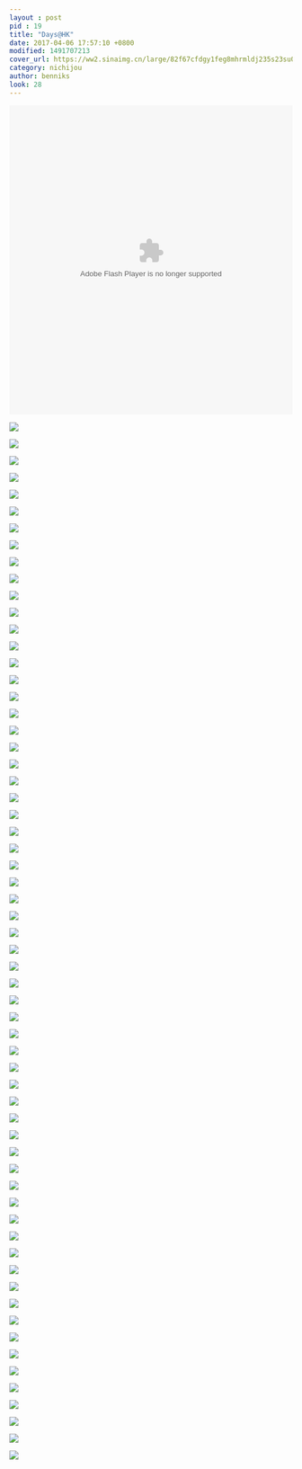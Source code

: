 ```yaml
---
layout : post
pid : 19
title: "Days@HK"
date: 2017-04-06 17:57:10 +0800
modified: 1491707213
cover_url: https://ww2.sinaimg.cn/large/82f67cfdgy1feg8mhrmldj235s23su0x
category: nichijou
author: benniks
look: 28
---
```

<embed height="550" width="100%" quality="high" allowfullscreen="true" type="application/x-shockwave-flash" src="//static.hdslb.com/miniloader.swf" flashvars="aid=9619579&page=1" pluginspage="//www.adobe.com/shockwave/download/download.cgi?P1_Prod_Version=ShockwaveFlash"></embed>


![](https://ws1.sinaimg.cn/large/82f67cfdgy1feg8kjcoq3j235s23sb29.jpg)

![](https://ws1.sinaimg.cn/large/82f67cfdgy1feg8kl6m71j235s2dcb29.jpg)

![](https://ws1.sinaimg.cn/large/82f67cfdgy1feg8kwoxgqj235s2dce81.jpg)

![](https://ws1.sinaimg.cn/large/82f67cfdgy1feg8jem2evj235s23stwx.jpg)

![](https://ws1.sinaimg.cn/large/82f67cfdgy1feg8jc481kj211v1kw1ew.jpg)

![](https://ws1.sinaimg.cn/large/82f67cfdgy1feg8nb8fp1j235s2dcx6p.jpg)

![](https://ws1.sinaimg.cn/large/82f67cfdgy1feg8mslqtlj235s23sx6p.jpg)

![](https://ws1.sinaimg.cn/large/82f67cfdgy1feg8jm6100j235s2dc1kx.jpg)

![](https://ws1.sinaimg.cn/large/82f67cfdgy1feg8jubkedj235s2dc1kx.jpg)

![](https://ws1.sinaimg.cn/large/82f67cfdgy1feg8nf2maaj235s2dc4qq.jpg)

![](https://ws1.sinaimg.cn/large/82f67cfdgy1feg8mwxxfjj235s23sx6p.jpg)

![](https://ws1.sinaimg.cn/large/82f67cfdgy1feg8ktwqogj235s23sb29.jpg)

![](https://ws1.sinaimg.cn/large/82f67cfdgy1feg8ozvg56j235s23sqv6.jpg)

![](https://ws1.sinaimg.cn/large/82f67cfdgy1feg8j5fw2zj235s23sqgr.jpg)

![](https://ws1.sinaimg.cn/large/82f67cfdgy1feg8javebpj235s2dch5v.jpg)

![](https://ws1.sinaimg.cn/large/82f67cfdgy1feg8o6jopnj235s2dcb2a.jpg)

![](https://ws1.sinaimg.cn/large/82f67cfdgy1feg8o4vkhpj235s23s4qq.jpg)

![](https://ws1.sinaimg.cn/large/82f67cfdgy1feg8k7gp52j235s2dc4qp.jpg)

![](https://ws1.sinaimg.cn/large/82f67cfdgy1feg8l800t1j235s2dchdt.jpg)

![](https://ws1.sinaimg.cn/large/82f67cfdgy1feg8mzmhgdj235s2dcx6p.jpg)

![](https://ws1.sinaimg.cn/large/82f67cfdgy1feg8onynl5j235s23snpe.jpg)

![](https://ws1.sinaimg.cn/large/82f67cfdgy1feg8jue3lkj22dc35s1kx.jpg)

![](https://ws1.sinaimg.cn/large/82f67cfdgy1feg8nyps3xj22da2dcb2a.jpg)

![](https://ws1.sinaimg.cn/large/82f67cfdgy1feg8j7x4v9j235s2dcaqr.jpg)

![](https://ws1.sinaimg.cn/large/82f67cfdgy1feg8kyff65j235s2dcb29.jpg)

![](https://ws1.sinaimg.cn/large/82f67cfdgy1feg8p55p3nj235s2dcqv6.jpg)

![](https://ws1.sinaimg.cn/large/82f67cfdgy1feg8o7guduj235s23sb2a.jpg)

![](https://ws1.sinaimg.cn/large/82f67cfdgy1feg8ob64eoj223s35sb2a.jpg)

![](https://ws1.sinaimg.cn/large/82f67cfdgy1feg8ncmhvnj235s2dcx6p.jpg)

![](https://ws1.sinaimg.cn/large/82f67cfdgy1feg8jy9lxyj235s2dc1kx.jpg)

![](https://ws1.sinaimg.cn/large/82f67cfdgy1feg8jhrhbej235s23skhc.jpg)

![](https://ws1.sinaimg.cn/large/82f67cfdgy1feg8knrdrmj235s23s7wh.jpg)

![](https://ws1.sinaimg.cn/large/82f67cfdgy1feg8j96b24j235s23stsf.jpg)

![](https://ws1.sinaimg.cn/large/82f67cfdgy1feg8lmq38aj235s23snpd.jpg)

![](https://ws1.sinaimg.cn/large/82f67cfdgy1feg8ns7v4tj22dc35s4qq.jpg)

![](https://ws1.sinaimg.cn/large/82f67cfdgy1feg8mmgeakj235s23sx6p.jpg)

![](https://ws1.sinaimg.cn/large/82f67cfdgy1feg8p6b1i2j235s23sx6q.jpg)

![](https://ws1.sinaimg.cn/large/82f67cfdgy1feg8k9tm6gj235s23s4qp.jpg)

![](https://ws1.sinaimg.cn/large/82f67cfdgy1feg8p0s8auj235s23snpe.jpg)

![](https://ws1.sinaimg.cn/large/82f67cfdgy1feg8ny6t0tj23k02007wi.jpg)

![](https://ws1.sinaimg.cn/large/82f67cfdgy1feg8j5jl3ij211v1kwk12.jpg)

![](https://ws1.sinaimg.cn/large/82f67cfdgy1feg8mayeqxj235s23sqv5.jpg)

![](https://ws1.sinaimg.cn/large/82f67cfdgy1feg8ora6k3j235s2dckjm.jpg)

![](https://ws1.sinaimg.cn/large/82f67cfdgy1feg8l2p72hj235s2dchdt.jpg)

![](https://ws1.sinaimg.cn/large/82f67cfdgy1feg8mazoidj235s23su0x.jpg)

![](https://ws1.sinaimg.cn/large/82f67cfdgy1feg8jus0a0j235s2dc1kx.jpg)

![](https://ws1.sinaimg.cn/large/82f67cfdgy1feg8lxzlamj235s23snpd.jpg)

![](https://ws1.sinaimg.cn/large/82f67cfdgy1feg8nkpki1j235s2dc1ky.jpg)

![](https://ws1.sinaimg.cn/large/82f67cfdgy1feg8jl2ocgj235s2dcha7.jpg)

![](https://ws1.sinaimg.cn/large/82f67cfdgy1feg8lp0ciaj235s23snpd.jpg)

![](https://ws1.sinaimg.cn/large/82f67cfdgy1feg8oz4ek2j235s23shdu.jpg)

![](https://ws1.sinaimg.cn/large/82f67cfdgy1feg8la0ooqj235s2dce81.jpg)

![](https://ws1.sinaimg.cn/large/82f67cfdgy1feg8lqf8t6j235s23snpd.jpg)

![](https://ws1.sinaimg.cn/large/82f67cfdgy1feg8m8rz5fj235s23sqv5.jpg)

![](https://ws1.sinaimg.cn/large/82f67cfdgy1feg8lkfq1zj22da2dckjl.jpg)

![](https://ws1.sinaimg.cn/large/82f67cfdgy1feg8n15aofj22y927px6p.jpg)

![](https://ws1.sinaimg.cn/large/82f67cfdgy1feg8j6h6u0j235s2dcdwq.jpg)

![](https://ws1.sinaimg.cn/large/82f67cfdgy1feg8l7oq3xj235s23shdt.jpg)

![](https://ws1.sinaimg.cn/large/82f67cfdgy1feg8m4f6bvj235s2dcnpd.jpg)

![](https://ws1.sinaimg.cn/large/82f67cfdgy1feg8kkfcbfj235s1oc7wh.jpg)

![](https://ws1.sinaimg.cn/large/82f67cfdgy1feg8lwaey5j235s2dcnpd.jpg)

![](https://ws1.sinaimg.cn/large/82f67cfdgy1feg8mgzn86j235s1jhu0x.jpg)

